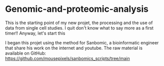 # Genomic-and-proteomic-analysis

This is the starting point of my new projet, the processing and the use of data from single cell studies.
I quit don't know what to say more as a first timer!! Anyway, let's start this


I began this projet using the method for Sanbomic, a bioinformatic engineer that share his work on the internet and youtube. The raw material is available on GitHub: https://github.com/mousepixels/sanbomics_scripts/tree/main
